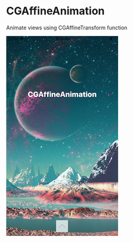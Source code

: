# CGAffineAnimation
<p>Animate views using CGAffineTransform function</p>

<img src="simulator.png">
